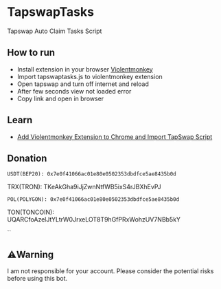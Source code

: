 # TapswapTasks
Tapswap Auto Claim Tasks Script 


## How to run
* Install extension in your browser [Violentmonkey](https://chromewebstore.google.com/detail/violentmonkey/jinjaccalgkegednnccohejagnlnfdag?hl=be)
* Import tapswaptasks.js to violentmonkey extension
* Open tapswap and turn off internet and reload
* After few seconds view not loaded error
* Copy link and open in browser

## Learn
* [Add Violentmonkey Extension to Chrome and Import TapSwap Script](https://youtu.be/MzIyvahvRA4?si=G8SQHlqUdUMrdC2x) 

## Donation
```
USDT(BEP20): 0x7e0f41066ac01e80e0502353dbdfce5ae8435b0d

```
TRX(TRON): TKeAkGha9iJjZwnNtfWB5ixS4rJBXhEvPJ

```
POL(POLYGON): 0x7e0f41066ac01e80e0502353dbdfce5ae8435b0d

```
TON(TONCOIN): UQARCfoAzelJtYLtrW0JrxeLOT8T9hGfPRxWohzUV7NBb5kY

``

## ⚠️Warning
I am not responsible for your account. Please consider the potential risks before using this bot.

